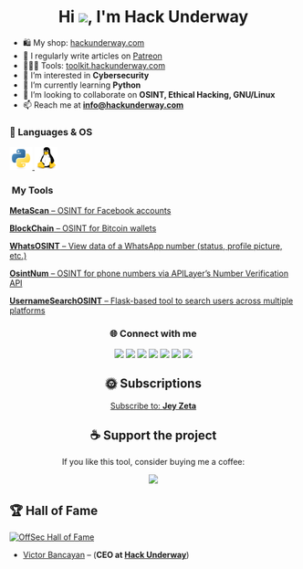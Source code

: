 <h1 align="center">Hi <img src="https://raw.githubusercontent.com/MartinHeinz/MartinHeinz/master/wave.gif" width="28">, I'm Hack Underway</h1>

- 🛍️ My shop: [hackunderway.com](https://hackunderway.com)
- 📝 I regularly write articles on [Patreon](https://patreon.com/c/HackUnderway)
- 🕵🏽‍♂️ Tools: [toolkit.hackunderway.com](https://toolkit.hackunderway.com)
- 👀 I’m interested in **Cybersecurity**
- 🌱 I’m currently learning **Python**
- 💞️ I’m looking to collaborate on **OSINT, Ethical Hacking, GNU/Linux** 
- 📫 Reach me at **info@hackunderway.com** 

### 🔧 Languages & OS  
<p align="left"> </a> <a href="https://www.python.org" target="_blank" rel="noreferrer"> <img src="https://raw.githubusercontent.com/devicons/devicon/master/icons/python/python-original.svg" alt="python" width="40" height="40"/> <a href="https://www.linux.org/" target="_blank" rel="noreferrer"> <img src="https://raw.githubusercontent.com/devicons/devicon/master/icons/linux/linux-original.svg" alt="linux" width="40" height="40"/> </a> </p>

### ​​ My Tools

<p align="left">
  <a href="https://github.com/HackUnderway/meta_scan" target="_blank" rel="noreferrer">
    <b>MetaScan</b> – OSINT for Facebook accounts
  </a>
</p>
<p align="left">
  <a href="https://github.com/HackUnderway/BlockChain" target="_blank" rel="noreferrer">
    <b>BlockChain</b> – OSINT for Bitcoin wallets
  </a>
</p>
<p align="left">
  <a href="https://github.com/HackUnderway/WhatsOSINT" target="_blank" rel="noreferrer">
    <b>WhatsOSINT</b> – View data of a WhatsApp number (status, profile picture, etc.)
  </a>
</p>
<p align="left">
  <a href="https://github.com/HackUnderway/OsintNum" target="_blank" rel="noreferrer">
    <b>OsintNum</b> – OSINT for phone numbers via APILayer’s Number Verification API
  </a>
</p>
<p align="left">
  <a href="https://github.com/HackUnderway/UsernameSearchOSINT" target="_blank" rel="noreferrer">
    <b>UsernameSearchOSINT</b> – Flask-based tool to search users across multiple platforms
  </a>
</p>

<h3 align="center">🌐 Connect with me</h3>

<p align="center">
<a href="https://www.patreon.com/c/HackUnderway"><img src="https://img.shields.io/badge/patreon-000000?style=for-the-badge&logo=Patreon&logoColor=white"></a>
<a href="https://hackunderway.com"><img src="https://img.shields.io/badge/Website-FF7139?style=for-the-badge&logo=firefox&logoColor=white"></a>
<a href="https://www.facebook.com/HackUnderway"><img src="https://img.shields.io/badge/Facebook-1877F2?style=for-the-badge&logo=facebook&logoColor=white"></a>
<a href="https://www.youtube.com/@JeyZetaOficial"><img src="https://img.shields.io/badge/YouTube-FF0000?style=for-the-badge&logo=youtube&logoColor=white"></a>
<a href="https://x.com/JeyZetaOficial"><img src="https://img.shields.io/badge/Twitter/X-000000?style=for-the-badge&logo=x&logoColor=white"></a>
<a href="https://instagram.com/hackunderway"><img src="https://img.shields.io/badge/Instagram-E4405F?style=for-the-badge&logo=instagram&logoColor=white"></a>
<a href="https://tryhackme.com/p/JeyZeta"><img src="https://img.shields.io/badge/TryHackMe-212C42?style=for-the-badge&logo=tryhackme&logoColor=white"></a>
</p>

<h2 align="center">🌞 Subscriptions</h2>
<p align="center">
  <a href="https://www.facebook.com/JeyZetaOficial/subscribe/">Subscribe to: <b>Jey Zeta</b></a>
</p>

<h2 align="center">☕️ Support the project</h2>
<p align="center">
  If you like this tool, consider buying me a coffee:  
</p>
<p align="center">
  <a href="https://www.buymeacoffee.com/hackunderway">
    <img src="https://img.shields.io/badge/-Buy%20me%20a%20coffee-FFDD00?style=for-the-badge&logo=buy-me-a-coffee&logoColor=black">
  </a>
</p>

## 🏆 Hall of Fame  

[![OffSec Hall of Fame](https://img.shields.io/badge/OffSec-Hall%20of%20Fame-red?style=for-the-badge&logo=kalilinux&logoColor=white)](https://www.offsec.com/bug-bounty-program/)

* [Victor Bancayan](https://www.offsec.com/bug-bounty-program/) – (**CEO at [Hack Underway](https://hackunderway.com/)**)

<!---
HackUnderway/HackUnderway is a ✨ special ✨ repository because its `README.md` (this file) appears on your GitHub profile.
You can click the Preview link to take a look at your changes.
--->
